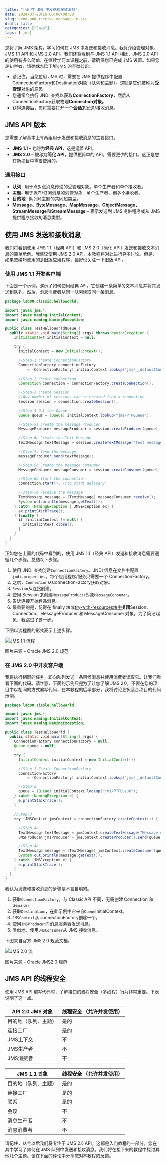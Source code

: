 ```yaml
---
title: "[译]在 JMS 中发送和接收消息"
date: 2024-07-23T16:00:00+08:00
slug: send-and-receive-message-in-jms
draft: false
categories: ["Java"]
tags: [ jms]
---
```


您将了解 JMS 架构，学习如何在 JMS 中发送和接收消息。我将介绍管理对象、JMS 1.1 API 和 JMS 2.0 API。我们还将看到与 JMS 1.1 API 相比，JMS 2.0 API 的使用有多么简单。在继续学习本课程之前，请确保您已完成 JMS 设置。如果您是初学者，请确保您已了解[JMS 的基础知识](https://jstobigdata.com/jms/jms-introduction-java-message-service/)。

- 请记住，当您使用 JMS 时，需要在 JMS 提供程序中配置ConnectionFactory和Destination对象（队列和主题）。这就是它们被称为**受管理**对象的原因。
- 您通常会执行 JNDI 查找以获取**ConnectionFactory**，然后从 ConnectionFactory获取物理**Connection对象。**
- 获得连接后，您将需要打开一个**会话**来发送/接收消息。

## JMS API 版本

您需要了解基本上有两组用于发送和接收消息的主要接口。

- **JMS 1.1** – 也称为**经典 API**，这是遗留 API。
- **JMS 2.0** – 被称为**简化 API**，提供更简单的 API，需要更少的接口。这正是您在新项目中需要使用的。

### 通用接口

- **队列**– 用于点对点消息传递的受管理对象。单个生产者和单个接收者。
- **主题**– 用于发布/订阅消息的受管对象。单个生产者，但多个接收者。
- **目的地**– 队列和主题的共同超类型。
- **Message、ByteMessage、MapMessage、ObjectMessage、StreamMessage**和**StreamMessage** – 表示发送到 JMS 提供程序或从 JMS 提供程序接收的消息类型。

## 使用 JMS 发送和接收消息

我们将看到使用 JMS 1.1（经典 API）和 JMS 2.0（简化 API）发送和接收文本消息的简单示例。我建议使用 JMS 2.0 API，本教程将对此进行更多讨论。但是，如果您碰巧使用的是旧版应用程序，最好也关注一下旧版 API。

### 使用 JMS 1.1 开发客户端

下面是一个示例，演示了如何使用经典 API。它创建一条简单的文本消息并将其发送到队列。然后，消息消费者从同一队列读取同一条消息。

```Java
package lab00.classic.helloworld;

import javax.jms.*;
import javax.naming.InitialContext;
import javax.naming.NamingException;

public class TestHelloWorldQueue {
  public static void main(String[] args) throws NamingException {
    InitialContext initialContext = null;

    try {
      initialContext = new InitialContext();

      //Step-1 Create ConnectionFactory
      ConnectionFactory connectionFactory
          = (ConnectionFactory) initialContext.lookup("jms/__defaultConnectionFactory");
 
      //Step-2 Create connection
      Connection connection = connectionFactory.createConnection();
 
      //Step-3 Create Session
      //Any number of sessions can be created from a connection
      Session session = connection.createSession();

      //Step-4 Get the Queue
      Queue queue = (Queue) initialContext.lookup("jms/PTPQueue");

      //Step-5a Create the message Producer
      MessageProducer messageProducer = session.createProducer(queue);

      //Step-6a Create the Text Message
      TextMessage textMessage = session.createTextMessage("Test message - Hello");
 
      //Step-7a Send the message
      messageProducer.send(textMessage);

      //Step-5b Create the message consumer
      MessageConsumer messageConsumer = session.createConsumer(queue);

      //Step-6b Start the connection
      connection.start(); //to start delivery

      //step-7b Receive the message
      TextMessage message = (TextMessage) messageConsumer.receive();
      System.out.println(message.getText());
    } catch (NamingException | JMSException ex) {
      ex.printStackTrace();
    } finally {
      if (initialContext != null) {
        initialContext.close();
      }
    }
  }
}
```

正如您在上面的代码中看到的，使用 JMS 1.1（经典 API）发送和接收消息需要遵循几个步骤。总结以下步骤。

1. 使用 JNDI 查找创建`ConnectionFactory`。JNDI 信息在文件中配置`jndi.properties`。每个应用程序/服务只需要一个 ConnectionFactory。
2. 之后，`Connection`从ConnectionFactory获取对象。
3. `Session`从连接创建。
4. 使用 Session 来创建`MessageProducer`对象`MessageConsumer`。
5. 告诉连接开始传递消息。
6. 最重要的是，记得在 finally 块或[try-with-resources块中](https://docs.oracle.com/javase/tutorial/essential/exceptions/tryResourceClose.html)**关闭**Session、Connection、MessageProducer 和 MessageConsumer 对象。为了简洁起见，我跳过了这一步。

下图以流程图的形式表示上述步骤。

![JMS 1.1 流程](http://chensoul.oss-cn-hangzhou.aliyuncs.com/images/JMS-1.1-Specification-min.png)

图片来源 – Oracle JMS 2.0 规范

### 在 JMS 2.0 中开发客户端

我将执行相同的任务，即向队列发送一条问候消息并使用消费者读取它。让我们看看下面的代码。请注意，下面的示例只是为了让您了解 JMS 2.0。不要在您的项目中以相同的方式编写代码，在本教程的后半部分，我将讨论更多适合项目的代码示例。

```java
package lab00.simple.helloworld;

import javax.jms.*;
import javax.naming.InitialContext;
import javax.naming.NamingException;

public class TestHelloWorld {
  public static void main(String[] args) {
    ConnectionFactory connectionFactory = null;
    Queue queue = null;

    try {
      InitialContext initialContext = new InitialContext();

      //Step-1 Create ConnectionFactory
      connectionFactory
          = (ConnectionFactory) initialContext.lookup("jms/__defaultConnectionFactory");

      //Step-2
      queue = (Queue) initialContext.lookup("jms/PTPQueue");
    } catch (NamingException e) {
      e.printStackTrace();
    }

    //Step-3
    try (JMSContext jmsContext = connectionFactory.createContext()) {
 
      //Step-4a
      TextMessage textMessage = jmsContext.createTextMessage("Message using JMS 2.0");
      JMSProducer jmsProducer = jmsContext.createProducer().send(queue, textMessage);

      //Step-4b
      TextMessage message = (TextMessage) jmsContext.createConsumer(queue).receive();
      System.out.println(message.getText());
    } catch (JMSException e) {
      e.printStackTrace();
    }
  }
}
```

我认为发送和接收消息的步骤是不言自明的。

1. 获取`ConnectionFactory`。与 Classic API 不同，无需创建 Connection 和 Session。
2. 获取`Destination`，在此示例中它来自`Queue`InitialContext。
3. `JMSContext`从 connectionFactory创建一个。
4. 使用`JMSProducer`向消息服务器发送消息。
5. 类似地，使用`JMSConsumer`从 JMS 接收消息。

下图来自官方 JMS 2.0 规范文档。

![JMS 2.0 流](http://chensoul.oss-cn-hangzhou.aliyuncs.com/images/JMS-2.0-Specification-min.png)

图片来源 – Oracle JMS2.0 规范

## JMS API 的线程安全

使用 JMS API 编写代码时，了解接口的线程安全（多线程）行为非常重要。下表说明了这一点。

| **API 2.0 JMS 对象** | **线程安全** （允许并发使用） |
| -------------------- | ----------------------------- |
| 目的地（队列、主题） | 是的                          |
| 连接工厂             | 是的                          |
| JMS上下文            | 不                            |
| JMS生产者            | 不                            |
| JMS消费者            | 不                            |

| **JMS 1.1 对象**     | **线程安全** （允许并发使用） |
| -------------------- | ----------------------------- |
| 目的地（队列、主题） | 是的                          |
| 连接工厂             | 是的                          |
| 联系                 | 是的                          |
| 会议                 | 不                            |
| 消息生产者           | 不                            |
| 消息消费者           | 不                            |

请记住，从今以后我们将专注于 JMS 2.0 API。这都是入门教程的一部分，您在其中学习了如何在 JMS 队列中发送和接收消息。我们将在接下来的教程中探讨其他几个主题。请在下面的评论中分享您对本教程的反馈。
